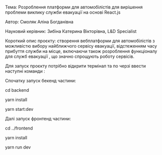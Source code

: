 Тема: Розроблення платформи для автомобілістів для вирішення проблеми виклику служби евакуації на основі React.js

Автор: Cмоляк Аліна Богданівна

Науковий керівник: Зибіна Катерина Вікторівна,  L&D Specialist 

Короткий опис проєкту: створення вебплатформи для автомобілістів з можливістю вибору найближчого сервісу евакуації, відстеженням часу прибуття служби на місце, включаючи також розроблення функціоналу для служб евакуації , що значно спрощують роботу сервісів.

Для запуск проєкту потрібно відкрити термінал та по черзі ввести наступні команди :

Спочатку запуск бекенд частини:

cd backend

yarn install

yarn start:dev


Далі запуск фронтенд частини:

cd ../frontend

yarn install

yarn run dev
